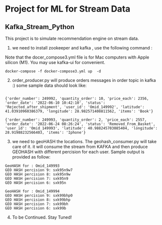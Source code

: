 # Project for ML for Stream Data 
## Kafka_Stream_Python

This project is to simulate recommendation engine on stream data. 

1. we need to install zookeeper and kafka , use the following command :

Note that the docer_compose3.yml file is for  Mac computers with Apple silicon (M1). You may use kafka-ui for convenient.  

```
docker-compose -f docker-compose3.yml up  -d
```
2. order_producer.py will produce orders messages in order topic in kafka :) some sample data should look like:

```

{'order_number': 249992, 'quantity_order': 10, 'price_each': 2356, 'order_date': '2022-06-10 10:42:10', 'status': 'Rejected_after_shipment', 'user_id': 'Omid_149992', 'latitude': 41.03910960386379, 'longitude': 28.982571408811562, 'items': 'Book'}

{'order_number': 249993, 'quantity_order': 2, 'price_each': 2557, 'order_date': '2022-06-24 08:26:24', 'status': 'Removed_From_Basket', 'user_id': 'Omid_149993', 'latitude': 40.988245703085404, 'longitude': 28.91988232566403, 'items': 'Iphone'}

```

3. we need to geoHASH the locations. The geohash_consumer.py will take care of it. it will consume the stream from KAFKA and then produce GEOHASH with different percision for each user.
Sample output is provided as follow:

```
GeoHASH for : Omid_149993
GEO HASH percision 9: sxk95n9w7
GEO HASH percision 8: sxk95n9w
GEO HASH percision 7: sxk95n9
GEO HASH percision 6: sxk95n

GeoHASH for : Omid_149994
GEO HASH percision 9: sxk99bhp0
GEO HASH percision 8: sxk99bhp
GEO HASH percision 7: sxk99bh
GEO HASH percision 6: sxk99b
```

4. To be Continued. Stay Tuned!

